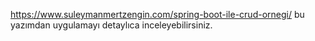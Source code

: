 https://www.suleymanmertzengin.com/spring-boot-ile-crud-ornegi/ 
bu  yazımdan uygulamayı detaylıca inceleyebilirsiniz.
